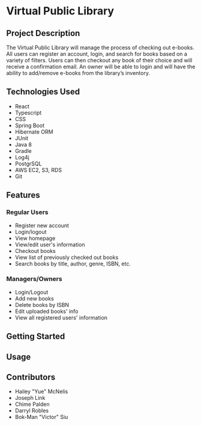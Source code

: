 # Virtual Public Library

## Project Description

The Virtual Public Library will manage the process of checking out e-books. All users can register an account, login, and search for books based on a variety of filters. Users can then checkout any book of their choice and will receive a confirmation email. An owner will be able to login and will have the ability to add/remove e-books from the library’s inventory.

## Technologies Used

- React
- Typescript
- CSS
- Spring Boot
- Hibernate ORM
- JUnit
- Java 8
- Gradle
- Log4j
- PostgrSQL
- AWS EC2, S3, RDS
- Git

## Features

### Regular Users

- Register new account
- Login/logout
- View homepage
- View/edit user's information
- Checkout books
- View list of previously checked out books
- Search books by title, author, genre, ISBN, etc.

### Managers/Owners

- Login/Logout
- Add new books
- Delete books by ISBN
- Edit uploaded books' info
- View all registered users' information

## Getting Started



## Usage



## Contributors

- Hailey "Yue" McNelis
- Joseph Link
- Chime Palden
- Darryl Robles
- Bok-Man "Victor" Siu
